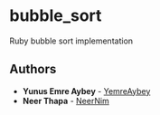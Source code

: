 # bubble_sort

Ruby bubble sort implementation

## Authors

* **Yunus Emre Aybey** - [YemreAybey](https://github.com/YemreAybey)
* **Neer Thapa** - [NeerNim](https://github.com/NeerNim)

